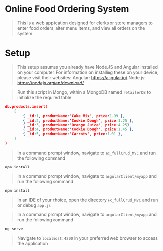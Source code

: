 ﻿# Online Food Ordering System

> This is a web application designed for clerks or store managers
to enter food orders, alter menu items, and view all orders on the system.


# Setup

> This setup assumes you already have Node.JS and Angular installed on your computer. For information on installing these on your device, please visit their websites:
> Angular: https://angular.io/
>Node.js: https://nodejs.org/en/download/

> Run this script in Mongo, within a MongoDB named `retailerDB` to initialize the required table
```JSON
db.products.insert(
    [
        { _id:1, productName:'Cake Mix', price:2.99 },
        { _id:2, productName:'Cookie Dough', price:1.25 },
        { _id:3, productName:'Orange Juice', price:4.25},
        { _id:4, productName:'Cookie Dough', price:1.45 },
        { _id:5, productName:'Carrots', price:1.01 },
    ]
)
```

> In a command prompt window, navigate to `ex_fullCrud_MVC` and run the following command

```
npm install
```

> In a command prompt window, navigate to `angularClient/myapp` and run the following command

```
npm install
```

> In an IDE of your choice, open the directory `ex_fullCrud_MVC` and run or debug `app.js`

> In a command prompt window, navigate to `angularClient/myapp` and run the following command

```
ng serve
```

> Navigate to `localhost:4200` in your preferred web browser to access the application


